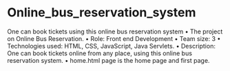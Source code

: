 # Online_bus_reservation_system
One can book tickets using this  online bus reservation system
• The project on Online Bus Reservation.
• Role: Front end Development
• Team size: 3
• Technologies used: HTML, CSS, JavaScript, Java Servlets.
• Description: One can book tickets online from any place, using this online bus reservation system.
• home.html page is the home page and first page.
